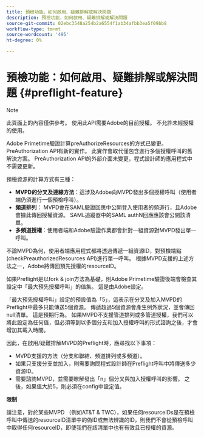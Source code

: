 ```yaml
---
title: 預檢功能，如何啟用、疑難排解或解決問題
description: 預檢功能，如何啟用、疑難排解或解決問題
source-git-commit: 02ebc3548a254b2a6554f1ab34afbb3ea5f09bb8
workflow-type: tm+mt
source-wordcount: '495'
ht-degree: 0%

---
```


# 預檢功能：如何啟用、疑難排解或解決問題 {#preflight-feature}

>[!NOTE]
>
>此頁面上的內容僅供參考。 使用此API需要Adobe的目前授權。 不允許未經授權的使用。

Adobe Primetime驗證計算preAuthorizeResources的方式已變更。 PreAuthorization API有新的實作。 此實作會取代僅包含進行多個授權呼叫的舊解決方案。
PreAuthorization API的外部介面未變更，程式設計師的應用程式中不需要更新。

預檢資源的計算方式有三種：

* **MVPD的分叉及連線方法**：這涉及Adobe向MVPD發出多個授權呼叫（使用者端仍須進行一個預檢呼叫）。
* **頻道排列**： MVPD會在SAML驗證回應中公開登入使用者的頻道行，且Adobe會據此傳回授權資源。 SAML追蹤器中的SAML authN回應應該會公開該清單。
* **多頻道授權**：使用者端和Adobe驗證作業都會針對一組資源對MVPD發出單一呼叫。

不論MVPD為何，使用者端應用程式都將透過傳遞一組資源ID，對預檢端點(checkPreauthorizedResources API)進行單一呼叫。 根據MVPD支援的上述方法之一，Adobe將傳回預先授權的resourceID。

如果Preflight是以fork &amp; join方法為基礎，則Adobe Primetime驗證後端會檢查其設定中「最大預先授權呼叫」的值集。 這是由Adobe設定。

「最大預先授權呼叫」設定的預設值為「5」，這表示在分叉及加入MVPD的Preflight中最多只能傳送5個資源。 傳遞超過5個資源會產生例外狀況，並會傳回null清單。 這是預期行為。 如果MVPD不支援管道排列或多管道授權，我們可以將此設定為任何值，但必須等到以多個分支和加入授權呼叫的形式諮詢之後，才會增加其載入時間。

因此，在啟用/疑難排解MVPD的Preflight時，應尋找以下事項：

* MVPD支援的方法（分支和聯結、頻道排列或多頻道）。
* 如果只支援分支並加入，則需要詢問程式設計師在Preflight呼叫中將傳送多少資源ID。
* 需要諮詢MVPD，並需要瞭解發出「n」個分叉與加入授權呼叫的影響。 之後，如果值大於5，則必須在config中設定值。

**限制**

請注意，對於某些MVPD （例如AT&amp;T &amp; TWC），如果任何resourceIDs是在預檢呼叫中傳送的resourceID清單中的偽ID或無法辨識的ID，則我們不會從預檢呼叫中取得任何resourceID，即使我們在該清單中也有有效且已授權的資源。
